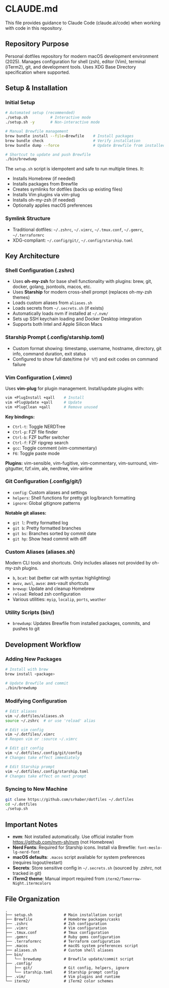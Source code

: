 # CLAUDE.md

This file provides guidance to Claude Code (claude.ai/code) when working with code in this repository.

## Repository Purpose

Personal dotfiles repository for modern macOS development environment (2025). Manages configuration for shell (zsh), editor (Vim), terminal (iTerm2), git, and development tools. Uses XDG Base Directory specification where supported.

## Setup & Installation

### Initial Setup
```bash
# Automated setup (recommended)
./setup.sh          # Interactive mode
./setup.sh -y       # Non-interactive mode

# Manual Brewfile management
brew bundle install --file=Brewfile    # Install packages
brew bundle check                      # Verify installation
brew bundle dump --force               # Update Brewfile from installed packages

# Shortcut to update and push Brewfile
./bin/brewdump
```

The `setup.sh` script is idempotent and safe to run multiple times. It:
- Installs Homebrew (if needed)
- Installs packages from Brewfile
- Creates symlinks for dotfiles (backs up existing files)
- Installs Vim plugins via vim-plug
- Installs oh-my-zsh (if needed)
- Optionally applies macOS preferences

### Symlink Structure
- Traditional dotfiles: `~/.zshrc`, `~/.vimrc`, `~/.tmux.conf`, `~/.gemrc`, `~/.terraformrc`
- XDG-compliant: `~/.config/git/`, `~/.config/starship.toml`

## Key Architecture

### Shell Configuration (.zshrc)
- Uses **oh-my-zsh** for base shell functionality with plugins: brew, git, docker, golang, jsontools, macos, etc.
- Uses **Starship** for modern cross-shell prompt (replaces oh-my-zsh themes)
- Loads custom aliases from `aliases.sh`
- Loads secrets from `~/.secrets.sh` (if exists)
- Automatically loads nvm if installed at `~/.nvm/`
- Sets up SSH keychain loading and Docker Desktop integration
- Supports both Intel and Apple Silicon Macs

### Starship Prompt (.config/starship.toml)
- Custom format showing: timestamp, username, hostname, directory, git info, command duration, exit status
- Configured to show full date/time (`%F %T`) and exit codes on command failure

### Vim Configuration (.vimrc)
Uses **vim-plug** for plugin management. Install/update plugins with:
```bash
vim +PlugInstall +qall    # Install
vim +PlugUpdate +qall     # Update
vim +PlugClean +qall      # Remove unused
```

**Key bindings:**
- `Ctrl-t`: Toggle NERDTree
- `Ctrl-p`: FZF file finder
- `Ctrl-b`: FZF buffer switcher
- `Ctrl-f`: FZF ripgrep search
- `gcc`: Toggle comment (vim-commentary)
- `F6`: Toggle paste mode

**Plugins:** vim-sensible, vim-fugitive, vim-commentary, vim-surround, vim-gitgutter, fzf.vim, ale, nerdtree, vim-airline

### Git Configuration (.config/git/)
- `config`: Custom aliases and settings
- `helpers`: Shell functions for pretty git log/branch formatting
- `ignore`: Global gitignore patterns

**Notable git aliases:**
- `git l`: Pretty formatted log
- `git b`: Pretty formatted branches
- `git bs`: Branches sorted by commit date
- `git hp`: Show head commit with diff

### Custom Aliases (aliases.sh)
Modern CLI tools and shortcuts. Only includes aliases not provided by oh-my-zsh plugins.
- `b`, `bcat`: bat (better cat with syntax highlighting)
- `awsv`, `awsl`, `awse`: aws-vault shortcuts
- `brewup`: Update and cleanup Homebrew
- `reload`: Reload zsh configuration
- Various utilities: `myip`, `localip`, `ports`, `weather`

### Utility Scripts (bin/)
- `brewdump`: Updates Brewfile from installed packages, commits, and pushes to git

## Development Workflow

### Adding New Packages
```bash
# Install with brew
brew install <package>

# Update Brewfile and commit
./bin/brewdump
```

### Modifying Configuration
```bash
# Edit aliases
vim ~/.dotfiles/aliases.sh
source ~/.zshrc  # or use 'reload' alias

# Edit vim config
vim ~/.dotfiles/.vimrc
# Reopen vim or :source ~/.vimrc

# Edit git config
vim ~/.dotfiles/.config/git/config
# Changes take effect immediately

# Edit Starship prompt
vim ~/.dotfiles/.config/starship.toml
# Changes take effect on next prompt
```

### Syncing to New Machine
```bash
git clone https://github.com/srhaber/dotfiles ~/.dotfiles
cd ~/.dotfiles
./setup.sh
```

## Important Notes

- **nvm**: Not installed automatically. Use official installer from https://github.com/nvm-sh/nvm (not Homebrew)
- **Nerd Fonts**: Required for Starship icons. Install via Brewfile: `font-meslo-lg-nerd-font`
- **macOS defaults**: `.macos` script available for system preferences (requires logout/restart)
- **Secrets**: Store sensitive config in `~/.secrets.sh` (sourced by .zshrc, not tracked in git)
- **iTerm2 theme**: Manual import required from `iterm2/Tomorrow-Night.itermcolors`

## File Organization

```
.
├── setup.sh              # Main installation script
├── Brewfile              # Homebrew packages/casks
├── .zshrc                # Zsh configuration
├── .vimrc                # Vim configuration
├── .tmux.conf            # Tmux configuration
├── .gemrc                # Ruby gems configuration
├── .terraformrc          # Terraform configuration
├── .macos                # macOS system preferences script
├── aliases.sh            # Custom shell aliases
├── bin/
│   └── brewdump          # Brewfile update/commit script
├── .config/
│   ├── git/              # Git config, helpers, ignore
│   └── starship.toml     # Starship prompt config
├── .vim/                 # Vim plugins and runtime
└── iterm2/               # iTerm2 color schemes
```
